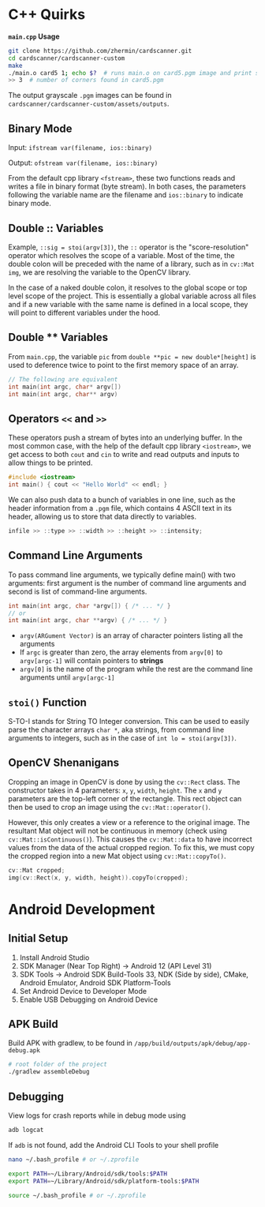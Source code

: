 # C++ Quirks

**`main.cpp` Usage**

```bash
git clone https://github.com/zhermin/cardscanner.git
cd cardscanner/cardscanner-custom
make
./main.o card5 1; echo $?  # runs main.o on card5.pgm image and print stdout
>> 3  # number of corners found in card5.pgm
```

The output grayscale `.pgm` images can be found in `cardscanner/cardscanner-custom/assets/outputs`.

## Binary Mode

Input: `ifstream var(filename, ios::binary)`

Output: `ofstream var(filename, ios::binary)`

From the default cpp library `<fstream>`, these two functions reads and writes a file in binary format (byte stream). In both cases, the parameters following the variable name are the filename and `ios::binary` to indicate binary mode.

## Double :: Variables

Example, `::sig = stoi(argv[3])`, the `::` operator is the "score-resolution" operator which resolves the scope of a variable. Most of the time, the double colon will be preceded with the name of a library, such as in `cv::Mat img`, we are resolving the variable to the OpenCV library.

In the case of a naked double colon, it resolves to the global scope or top level scope of the project. This is essentially a global variable across all files and if a new variable with the same name is defined in a local scope, they will point to different variables under the hood.

## Double ** Variables

From `main.cpp`, the variable `pic` from `double **pic = new double*[height]` is used to deference twice to point to the first memory space of an array.

```cpp
// The following are equivalent
int main(int argc, char* argv[])
int main(int argc, char** argv)
```

## Operators `<<` and `>>`

These operators push a stream of bytes into an underlying buffer. In the most common case, with the help of the default cpp library `<iostream>`, we get access to both `cout` and `cin` to write and read outputs and inputs to allow things to be printed.

```cpp
#include <iostream>
int main() { cout << "Hello World" << endl; }
```

We can also push data to a bunch of variables in one line, such as the header information from a `.pgm` file, which contains 4 ASCII text in its header, allowing us to store that data directly to variables.

```cpp
infile >> ::type >> ::width >> ::height >> ::intensity;
```

## Command Line Arguments

To pass command line arguments, we typically define main() with two arguments: first argument is the number of command line arguments and second is list of command-line arguments.

```cpp
int main(int argc, char *argv[]) { /* ... */ }
// or
int main(int argc, char **argv) { /* ... */ }
```

- `argv(ARGument Vector)` is an array of character pointers listing all the arguments
- If `argc` is greater than zero, the array elements from `argv[0]` to `argv[argc-1]` will contain pointers to **strings**
- `argv[0]` is the name of the program while the rest are the command line arguments until `argv[argc-1]`

## `stoi()` Function

S-TO-I stands for String TO Integer conversion. This can be used to easily parse the character arrays `char *`, aka strings, from command line arguments to integers, such as in the case of `int lo = stoi(argv[3])`.

## OpenCV Shenanigans

Cropping an image in OpenCV is done by using the `cv::Rect` class. The constructor takes in 4 parameters: `x`, `y`, `width`, `height`. The `x` and `y` parameters are the top-left corner of the rectangle. This rect object can then be used to crop an image using the `cv::Mat::operator()`.

However, this only creates a view or a reference to the original image. The resultant Mat object will not be continuous in memory (check using `cv::Mat::isContinuous()`). This causes the `cv::Mat::data` to have incorrect values from the data of the actual cropped region. To fix this, we must copy the cropped region into a new Mat object using `cv::Mat::copyTo()`.

```cpp
cv::Mat cropped;
img(cv::Rect(x, y, width, height)).copyTo(cropped);
```

# Android Development

## Initial Setup

1. Install Android Studio
2. SDK Manager (Near Top Right) -> Android 12 (API Level 31)
3. SDK Tools -> Android SDK Build-Tools 33, NDK (Side by side), CMake, Android Emulator, Android SDK Platform-Tools
4. Set Android Device to Developer Mode
5. Enable USB Debugging on Android Device

## APK Build

Build APK with gradlew, to be found in `/app/build/outputs/apk/debug/app-debug.apk`

```bash
# root folder of the project
./gradlew assembleDebug
```

## Debugging

View logs for crash reports while in debug mode using

```bash
adb logcat
```

If `adb` is not found, add the Android CLI Tools to your shell profile

```bash
nano ~/.bash_profile # or ~/.zprofile

export PATH=~/Library/Android/sdk/tools:$PATH
export PATH=~/Library/Android/sdk/platform-tools:$PATH

source ~/.bash_profile # or ~/.zprofile
```
